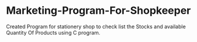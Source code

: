 # Marketing-Program-For-Shopkeeper
Created Program for stationery shop to check list the Stocks and available Quantity Of Products using C program.
